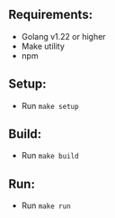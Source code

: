## Requirements:
- Golang v1.22 or higher
- Make utility
- npm

## Setup:
- Run `make setup`

## Build:
- Run `make build`

## Run:
- Run `make run`
